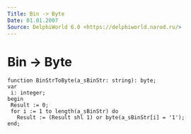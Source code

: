 ```yaml
---
Title: Bin -> Byte
Date: 01.01.2007
Source: DelphiWorld 6.0 <https://delphiworld.narod.ru/>
---
```



Bin -> Byte
===========

    function BinStrToByte(a_sBinStr: string): byte;
    var
     i: integer;
    begin
     Result := 0;
     for i := 1 to length(a_sBinStr) do
       Result := (Result shl 1) or byte(a_sBinStr[i] = '1');
    end;

